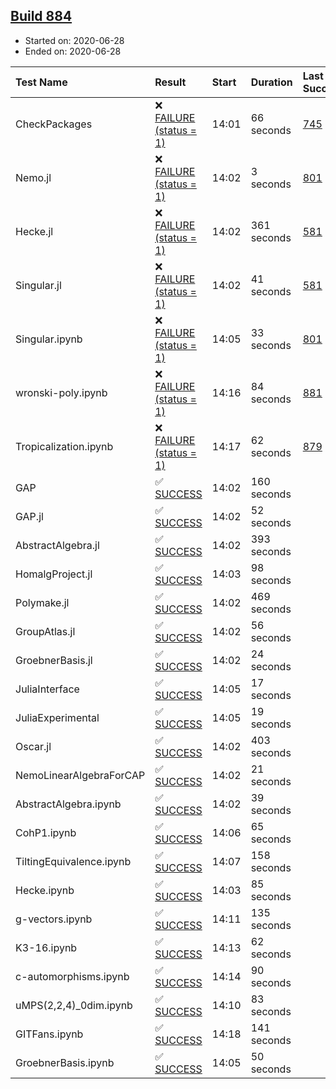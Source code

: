 ## [Build 884](https://oscarci.mathematik.uni-kl.de/job/oscar-julia-1.4/884/)

* Started on: 2020-06-28
* Ended on: 2020-06-28

| Test Name    | Result | Start | Duration | Last Success | First Failure |
|:-------------|:-------|:------|:---------|:-------------|:--------------|
| CheckPackages | ❌ [FAILURE (status = 1)](https://oscarci.mathematik.uni-kl.de/job/oscar-julia-1.4/884/artifact/logs/build-884/CheckPackages.log) | 14:01 | 66 seconds | [745](https://oscarci.mathematik.uni-kl.de/job/oscar-julia-1.4/745/) | [746](https://oscarci.mathematik.uni-kl.de/job/oscar-julia-1.4/746/) |
| Nemo.jl | ❌ [FAILURE (status = 1)](https://oscarci.mathematik.uni-kl.de/job/oscar-julia-1.4/884/artifact/logs/build-884/Nemo.jl.log) | 14:02 | 3 seconds | [801](https://oscarci.mathematik.uni-kl.de/job/oscar-julia-1.4/801/) | [802](https://oscarci.mathematik.uni-kl.de/job/oscar-julia-1.4/802/) |
| Hecke.jl | ❌ [FAILURE (status = 1)](https://oscarci.mathematik.uni-kl.de/job/oscar-julia-1.4/884/artifact/logs/build-884/Hecke.jl.log) | 14:02 | 361 seconds | [581](https://oscarci.mathematik.uni-kl.de/job/oscar-julia-1.4/581/) | [582](https://oscarci.mathematik.uni-kl.de/job/oscar-julia-1.4/582/) |
| Singular.jl | ❌ [FAILURE (status = 1)](https://oscarci.mathematik.uni-kl.de/job/oscar-julia-1.4/884/artifact/logs/build-884/Singular.jl.log) | 14:02 | 41 seconds | [581](https://oscarci.mathematik.uni-kl.de/job/oscar-julia-1.4/581/) | [582](https://oscarci.mathematik.uni-kl.de/job/oscar-julia-1.4/582/) |
| Singular.ipynb | ❌ [FAILURE (status = 1)](https://oscarci.mathematik.uni-kl.de/job/oscar-julia-1.4/884/artifact/logs/build-884/Singular.ipynb.log) | 14:05 | 33 seconds | [801](https://oscarci.mathematik.uni-kl.de/job/oscar-julia-1.4/801/) | [802](https://oscarci.mathematik.uni-kl.de/job/oscar-julia-1.4/802/) |
| wronski-poly.ipynb | ❌ [FAILURE (status = 1)](https://oscarci.mathematik.uni-kl.de/job/oscar-julia-1.4/884/artifact/logs/build-884/wronski-poly.ipynb.log) | 14:16 | 84 seconds | [881](https://oscarci.mathematik.uni-kl.de/job/oscar-julia-1.4/881/) | [882](https://oscarci.mathematik.uni-kl.de/job/oscar-julia-1.4/882/) |
| Tropicalization.ipynb | ❌ [FAILURE (status = 1)](https://oscarci.mathematik.uni-kl.de/job/oscar-julia-1.4/884/artifact/logs/build-884/Tropicalization.ipynb.log) | 14:17 | 62 seconds | [879](https://oscarci.mathematik.uni-kl.de/job/oscar-julia-1.4/879/) | [880](https://oscarci.mathematik.uni-kl.de/job/oscar-julia-1.4/880/) |
| GAP | ✅ [SUCCESS](https://oscarci.mathematik.uni-kl.de/job/oscar-julia-1.4/884/artifact/logs/build-884/GAP.log) | 14:02 | 160 seconds |  |  |
| GAP.jl | ✅ [SUCCESS](https://oscarci.mathematik.uni-kl.de/job/oscar-julia-1.4/884/artifact/logs/build-884/GAP.jl.log) | 14:02 | 52 seconds |  |  |
| AbstractAlgebra.jl | ✅ [SUCCESS](https://oscarci.mathematik.uni-kl.de/job/oscar-julia-1.4/884/artifact/logs/build-884/AbstractAlgebra.jl.log) | 14:02 | 393 seconds |  |  |
| HomalgProject.jl | ✅ [SUCCESS](https://oscarci.mathematik.uni-kl.de/job/oscar-julia-1.4/884/artifact/logs/build-884/HomalgProject.jl.log) | 14:03 | 98 seconds |  |  |
| Polymake.jl | ✅ [SUCCESS](https://oscarci.mathematik.uni-kl.de/job/oscar-julia-1.4/884/artifact/logs/build-884/Polymake.jl.log) | 14:02 | 469 seconds |  |  |
| GroupAtlas.jl | ✅ [SUCCESS](https://oscarci.mathematik.uni-kl.de/job/oscar-julia-1.4/884/artifact/logs/build-884/GroupAtlas.jl.log) | 14:02 | 56 seconds |  |  |
| GroebnerBasis.jl | ✅ [SUCCESS](https://oscarci.mathematik.uni-kl.de/job/oscar-julia-1.4/884/artifact/logs/build-884/GroebnerBasis.jl.log) | 14:02 | 24 seconds |  |  |
| JuliaInterface | ✅ [SUCCESS](https://oscarci.mathematik.uni-kl.de/job/oscar-julia-1.4/884/artifact/logs/build-884/JuliaInterface.log) | 14:05 | 17 seconds |  |  |
| JuliaExperimental | ✅ [SUCCESS](https://oscarci.mathematik.uni-kl.de/job/oscar-julia-1.4/884/artifact/logs/build-884/JuliaExperimental.log) | 14:05 | 19 seconds |  |  |
| Oscar.jl | ✅ [SUCCESS](https://oscarci.mathematik.uni-kl.de/job/oscar-julia-1.4/884/artifact/logs/build-884/Oscar.jl.log) | 14:02 | 403 seconds |  |  |
| NemoLinearAlgebraForCAP | ✅ [SUCCESS](https://oscarci.mathematik.uni-kl.de/job/oscar-julia-1.4/884/artifact/logs/build-884/NemoLinearAlgebraForCAP.log) | 14:02 | 21 seconds |  |  |
| AbstractAlgebra.ipynb | ✅ [SUCCESS](https://oscarci.mathematik.uni-kl.de/job/oscar-julia-1.4/884/artifact/logs/build-884/AbstractAlgebra.ipynb.log) | 14:02 | 39 seconds |  |  |
| CohP1.ipynb | ✅ [SUCCESS](https://oscarci.mathematik.uni-kl.de/job/oscar-julia-1.4/884/artifact/logs/build-884/CohP1.ipynb.log) | 14:06 | 65 seconds |  |  |
| TiltingEquivalence.ipynb | ✅ [SUCCESS](https://oscarci.mathematik.uni-kl.de/job/oscar-julia-1.4/884/artifact/logs/build-884/TiltingEquivalence.ipynb.log) | 14:07 | 158 seconds |  |  |
| Hecke.ipynb | ✅ [SUCCESS](https://oscarci.mathematik.uni-kl.de/job/oscar-julia-1.4/884/artifact/logs/build-884/Hecke.ipynb.log) | 14:03 | 85 seconds |  |  |
| g-vectors.ipynb | ✅ [SUCCESS](https://oscarci.mathematik.uni-kl.de/job/oscar-julia-1.4/884/artifact/logs/build-884/g-vectors.ipynb.log) | 14:11 | 135 seconds |  |  |
| K3-16.ipynb | ✅ [SUCCESS](https://oscarci.mathematik.uni-kl.de/job/oscar-julia-1.4/884/artifact/logs/build-884/K3-16.ipynb.log) | 14:13 | 62 seconds |  |  |
| c-automorphisms.ipynb | ✅ [SUCCESS](https://oscarci.mathematik.uni-kl.de/job/oscar-julia-1.4/884/artifact/logs/build-884/c-automorphisms.ipynb.log) | 14:14 | 90 seconds |  |  |
| uMPS(2,2,4)_0dim.ipynb | ✅ [SUCCESS](https://oscarci.mathematik.uni-kl.de/job/oscar-julia-1.4/884/artifact/logs/build-884/uMPS-2-2-4-_0dim.ipynb.log) | 14:10 | 83 seconds |  |  |
| GITFans.ipynb | ✅ [SUCCESS](https://oscarci.mathematik.uni-kl.de/job/oscar-julia-1.4/884/artifact/logs/build-884/GITFans.ipynb.log) | 14:18 | 141 seconds |  |  |
| GroebnerBasis.ipynb | ✅ [SUCCESS](https://oscarci.mathematik.uni-kl.de/job/oscar-julia-1.4/884/artifact/logs/build-884/GroebnerBasis.ipynb.log) | 14:05 | 50 seconds |  |  |
